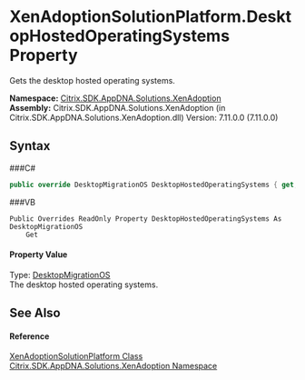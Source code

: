 # XenAdoptionSolutionPlatform.DesktopHostedOperatingSystems Property 
 

Gets the desktop hosted operating systems.

**Namespace:**&nbsp;<a href="N_Citrix_SDK_AppDNA_Solutions_XenAdoption">Citrix.SDK.AppDNA.Solutions.XenAdoption</a><br />**Assembly:**&nbsp;Citrix.SDK.AppDNA.Solutions.XenAdoption (in Citrix.SDK.AppDNA.Solutions.XenAdoption.dll) Version: 7.11.0.0 (7.11.0.0)

## Syntax

###C#
```csharp
public override DesktopMigrationOS DesktopHostedOperatingSystems { get; }
```

###VB
```vbnet
Public Overrides ReadOnly Property DesktopHostedOperatingSystems As DesktopMigrationOS
	Get
```


#### Property Value
Type: <a href="T_Citrix_SDK_AppDNA_Solutions_Xen_Common_DesktopMigrationOS">DesktopMigrationOS</a><br />The desktop hosted operating systems.

## See Also


#### Reference
<a href="T_Citrix_SDK_AppDNA_Solutions_XenAdoption_XenAdoptionSolutionPlatform">XenAdoptionSolutionPlatform Class</a><br /><a href="N_Citrix_SDK_AppDNA_Solutions_XenAdoption">Citrix.SDK.AppDNA.Solutions.XenAdoption Namespace</a><br />